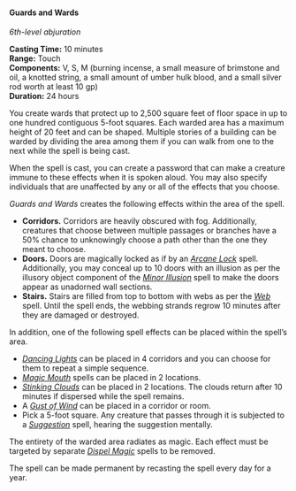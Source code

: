 #### Guards and Wards
<!-- markdownlint-disable link-image-reference-definitions -->
[_metadata_:spell_name]:- "Guards and Wards"
[_metadata_:spell_level]:- "6"
[_metadata_:spell_school]:- "abjuration"
[_metadata_:ritual]:- "false"
[_metadata_:casting_time_amount]:- "10"
[_metadata_:casting_time_unit]:- "minutes"
[_metadata_:range]:- "Touch"
[_metadata_:target]:- "Up to 2,500 square feet of floor space in up to one hundred contiguous 5-foot squares"
[_metadata_:components_verbal]:- "true"
[_metadata_:components_somatic]:- "true"
[_metadata_:components_material]:- "true"
[_metadata_:components_material_description]:- "burning incense, a small measure of brimstone and oil, a knotted string, a small amount of umber hulk blood, and a small silver rod worth at least 10 gp"
[_metadata_:components_material_cost]:- "10 gp"
[_metadata_:duration]:- "24 hours"
[_metadata_:concentration]:- "false"
[_metadata_:saving_throw]:- "Special"
[_metadata_:saving_throw_success]:- "special"
[_metadata_:compared_to_wotc_srd_5.1]:- "mechanics_same_wording_different"
[_metadata_:compared_to_a5e_srd]:- "mechanics_same_wording_different"
<!-- markdownlint-disable-next-line no-emphasis-as-heading -->
_6th-level abjuration_

**Casting Time:** 10 minutes \
**Range:** Touch \
**Components:** V, S, M (burning incense, a small measure of brimstone and oil, a knotted string, a small amount of umber hulk blood, and a small silver rod worth at least 10 gp) \
**Duration:** 24 hours

You create wards that protect up to 2,500 square feet of floor space in up to one hundred contiguous 5-foot squares.
Each warded area has a maximum height of 20 feet and can be shaped.
Multiple stories of a building can be warded by dividing the area among them if you can walk from one to the next while the spell is being cast.

When the spell is cast, you can create a password that can make a creature immune to these effects when it is spoken aloud.
You may also specify individuals that are unaffected by any or all of the effects that you choose.

_Guards and Wards_ creates the following effects within the area of the spell.

- **Corridors.**
  Corridors are heavily obscured with fog.
  Additionally, creatures that choose between multiple passages or branches have a 50% chance to unknowingly choose a path other than the one they meant to choose.
- **Doors.**
  Doors are magically locked as if by an _[<span class="spell">Arcane Lock</span>](#Arcane_Lock_arcane_lock)_ spell.
  Additionally, you may conceal up to 10 doors with an illusion as per the illusory object component of the _[<span class="spell">Minor Illusion</span>](#Minor_Illusion_minor_illusion)_ spell to make the doors appear as unadorned wall sections.
- **Stairs.**
  Stairs are filled from top to bottom with webs as per the _[<span class="spell">Web</span>](#Web_web)_ spell.
  Until the spell ends, the webbing strands regrow 10 minutes after they are damaged or destroyed.

In addition, one of the following spell effects can be placed within the spell’s area.

- _[<span class="spell">Dancing Lights</span>](#Dancing_Lights_dancing_lights)_ can be placed in 4 corridors and you can choose for them to repeat a simple sequence.
- _[<span class="spell">Magic Mouth</span>](#Magic_Mouth_magic_mouth)_ spells can be placed in 2 locations.
- _[<span class="spell">Stinking Clouds</span>](#Stinking_Cloud_stinking_cloud)_ can be placed in 2 locations.
  The clouds return after 10 minutes if dispersed while the spell remains.
- A _[<span class="spell">Gust of Wind</span>](#Gust_of_Wind_gust_of_wind)_ can be placed in a corridor or room.
- Pick a 5-foot square.
  Any creature that passes through it is subjected to a _[<span class="spell">Suggestion</span>](#Suggestion_suggestion)_ spell, hearing the suggestion mentally.

The entirety of the warded area radiates as magic.
Each effect must be targeted by separate _[<span class="spell">Dispel Magic</span>](#Dispel_Magic_dispel_magic)_ spells to be removed.

The spell can be made permanent by recasting the spell every day for a year.
